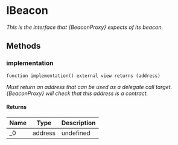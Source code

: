 # IBeacon







*This is the interface that {BeaconProxy} expects of its beacon.*

## Methods

### implementation

```solidity
function implementation() external view returns (address)
```



*Must return an address that can be used as a delegate call target. {BeaconProxy} will check that this address is a contract.*


#### Returns

| Name | Type | Description |
|---|---|---|
| _0 | address | undefined




